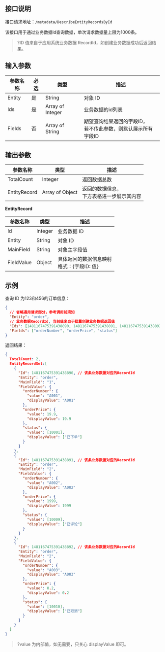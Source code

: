 ## 接口说明

接口请求地址：`/metadata/DescribeEntityRecordsById`

该接口用于通过业务数据Id查询数据，单次请求数据量上限为1000条。

>?ID 值来自于应用系统业务数据 RecordId，如创建业务数据成功后返回结果。



## 输入参数

| 参数名称 | 必选 | 类型             | 描述                                                         |
| -------- | ---- | ---------------- | ------------------------------------------------------------ |
| Entity   | 是   | String           | 对象 ID                                                      |
| Ids      | 是   | Array of Integer | 业务数据的id列表                                             |
| Fields   | 否   | Array of String  | 期望查询结果返回的字段ID，<br />若不传此参数，则默认展示所有字段ID |

## 输出参数

| 参数名称     | 类型            | 描述                                           |
| ------------ | --------------- | ---------------------------------------------- |
| TotalCount   | Integer         | 返回数据总数                                   |
| EntityRecord | Array of Object | 返回的数据信息，<br />下方表格进一步展示其内容 |

**EntityRecord**

| 参数名称   | 类型    | 描述                                             |
| ---------- | ------- | ------------------------------------------------ |
| Id         | Integer | 业务数据 ID                                       |
| Entity     | String  | 对象 ID                                           |
| MainField  | String  | 对象主字段值                                     |
| FieldValue | Object  | 具体返回的数据信息映射<br />格式：{字段ID: 值} |



## 示例

查询 ID 为123和456的订单信息：
```json
{
  // 省略通用请求部分，参考调用前须知
  "Entity": "order",
  // 业务数据RecordId, 当前值来自于批量创建业务数据返回值
  "Ids": [1481167475391438890, 1481167475391438891, 1481167475391438892],
  "Fields": ["orderNumber", "orderPrice", "status"]
}
```

返回结果：

```json
{
  TotalCount: 2,
  EntityRecordSet:[
    {
      "Id": 1481167475391438890, // 该条业务数据对应的RecordId
      "Entity": "order",
      "MainField": "1",
      "FieldValue": {
        "orderNumber": {
          "value": "A001",
          "displayValue": "A001"
        },
        "orderPrice": {
          "value": 19.9,
          "displayValue": 19.9
        },
        "status": {
          "value": [10001],
          "displayValue": ["已下单"]
        }
      }
    },
    {
      "Id": 1481167475391438891, // 该条业务数据对应的RecordId
      "Entity": "order",
      "MainField": "2",
      "FieldValue": {
        "orderNumber": {
          "value": "A002",
          "displayValue": "A002"
        },
        "orderPrice": {
          "value": 1999,
          "displayValue": 1999
        },
        "status": {
          "value": [10009],
          "displayValue": ["已评论"]
        }
      }
    },
    {
      "Id": 1481167475391438892, // 该条业务数据对应的RecordId
      "Entity": "order",
      "MainField": "2",
      "FieldValue": {
        "orderNumber": {
          "value": "A003",
          "displayValue": "A003"
        },
        "orderPrice": {
          "value": 0.2,
          "displayValue": 0.2
        },
        "status": {
          "value": [10010],
          "displayValue": ["已取消"]
        }
      }
    }
  ]
}
```
>?value 为内部值，如无需要，只关心 displayValue 即可。
